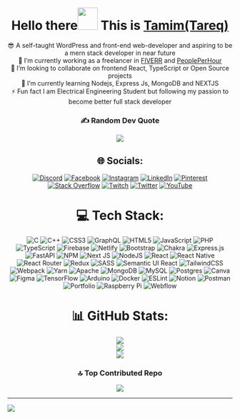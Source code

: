                          
<h1 align = "center">Hello there<img src="https://media.giphy.com/media/hvRJCLFzcasrR4ia7z/giphy.gif" width="45px" height="50"> This is <a href="https://tamimhasan19702.github.io/portfolio/" target="blank">Tamim(Tareq)</a></h1>


<div align="center">  

  😎 A self-taught WordPress and front-end web-developer and aspiring to be a mern stack developer in near future <br>
  🔭 I’m currently working as a freelancer in <a href="https://www.fiverr.com/tareqmonower" target="">FIVERR</a> and <a href="https://www.pph.me/Tareq_Monower_21" target="">PeoplePerHour</a> <br>
  👯 I’m looking to collaborate on frontend React, TypeScript or Open Source projects<br>
  🌱 I’m currently learning Nodejs, Express Js, MongoDB and NEXTJS<br>
  ⚡ Fun fact I am Electrical Engineering Student but following my passion to become better full stack developer


### ✍️ Random Dev Quote
![](https://quotes-github-readme.vercel.app/api?type=horizontal&theme=radical)

  ## 🌐 Socials:
[![Discord](https://img.shields.io/badge/Discord-%237289DA.svg?logo=discord&logoColor=white)](https://discord.gg/mimat#9408) [![Facebook](https://img.shields.io/badge/Facebook-%231877F2.svg?logo=Facebook&logoColor=white)](https://facebook.com/https://www.facebook.com/tareqmonowertamim) [![Instagram](https://img.shields.io/badge/Instagram-%23E4405F.svg?logo=Instagram&logoColor=white)](https://instagram.com/https://www.instagram.com/tamimhasan0170) [![LinkedIn](https://img.shields.io/badge/LinkedIn-%230077B5.svg?logo=linkedin&logoColor=white)](https://linkedin.com/in/https://www.linkedin.com/in/tareq-monower-tamim) [![Pinterest](https://img.shields.io/badge/Pinterest-%23E60023.svg?logo=Pinterest&logoColor=white)](https://pinterest.com/https://www.pinterest.com/tareqmonower21/) [![Stack Overflow](https://img.shields.io/badge/-Stackoverflow-FE7A16?logo=stack-overflow&logoColor=white)](https://stackoverflow.com/users/https://stackoverflow.com/users/13411201/tamimhasan) [![Twitch](https://img.shields.io/badge/Twitch-%239146FF.svg?logo=Twitch&logoColor=white)](https://twitch.tv/https://www.twitch.tv/tamimian1) [![Twitter](https://img.shields.io/badge/Twitter-%231DA1F2.svg?logo=Twitter&logoColor=white)](https://twitter.com/https://twitter.com/tamimha58971058) [![YouTube](https://img.shields.io/badge/YouTube-%23FF0000.svg?logo=YouTube&logoColor=white)](https://youtube.com/@@mimat6847) 
# 💻 Tech Stack:
![C](https://img.shields.io/badge/c-%2300599C.svg?style=flat-square&logo=c&logoColor=white) ![C++](https://img.shields.io/badge/c++-%2300599C.svg?style=flat-square&logo=c%2B%2B&logoColor=white) ![CSS3](https://img.shields.io/badge/css3-%231572B6.svg?style=flat-square&logo=css3&logoColor=white) ![GraphQL](https://img.shields.io/badge/-GraphQL-E10098?style=flat-square&logo=graphql&logoColor=white) ![HTML5](https://img.shields.io/badge/html5-%23E34F26.svg?style=flat-square&logo=html5&logoColor=white) ![JavaScript](https://img.shields.io/badge/javascript-%23323330.svg?style=flat-square&logo=javascript&logoColor=%23F7DF1E) ![PHP](https://img.shields.io/badge/php-%23777BB4.svg?style=flat-square&logo=php&logoColor=white) ![TypeScript](https://img.shields.io/badge/typescript-%23007ACC.svg?style=flat-square&logo=typescript&logoColor=white) ![Firebase](https://img.shields.io/badge/firebase-%23039BE5.svg?style=flat-square&logo=firebase) ![Netlify](https://img.shields.io/badge/netlify-%23000000.svg?style=flat-square&logo=netlify&logoColor=#00C7B7) ![Bootstrap](https://img.shields.io/badge/bootstrap-%23563D7C.svg?style=flat-square&logo=bootstrap&logoColor=white) ![Chakra](https://img.shields.io/badge/chakra-%234ED1C5.svg?style=flat-square&logo=chakraui&logoColor=white) ![Express.js](https://img.shields.io/badge/express.js-%23404d59.svg?style=flat-square&logo=express&logoColor=%2361DAFB) ![FastAPI](https://img.shields.io/badge/FastAPI-005571?style=flat-square&logo=fastapi) ![NPM](https://img.shields.io/badge/NPM-%23000000.svg?style=flat-square&logo=npm&logoColor=white) ![Next JS](https://img.shields.io/badge/Next-black?style=flat-square&logo=next.js&logoColor=white) ![NodeJS](https://img.shields.io/badge/node.js-6DA55F?style=flat-square&logo=node.js&logoColor=white) ![React](https://img.shields.io/badge/react-%2320232a.svg?style=flat-square&logo=react&logoColor=%2361DAFB) ![React Native](https://img.shields.io/badge/react_native-%2320232a.svg?style=flat-square&logo=react&logoColor=%2361DAFB) ![React Router](https://img.shields.io/badge/React_Router-CA4245?style=flat-square&logo=react-router&logoColor=white) ![Redux](https://img.shields.io/badge/redux-%23593d88.svg?style=flat-square&logo=redux&logoColor=white) ![SASS](https://img.shields.io/badge/SASS-hotpink.svg?style=flat-square&logo=SASS&logoColor=white) ![Semantic UI React](https://img.shields.io/badge/Semantic%20UI%20React-%2335BDB2.svg?style=flat-square&logo=SemanticUIReact&logoColor=white)  ![TailwindCSS](https://img.shields.io/badge/tailwindcss-%2338B2AC.svg?style=flat-square&logo=tailwind-css&logoColor=white) ![Webpack](https://img.shields.io/badge/webpack-%238DD6F9.svg?style=flat-square&logo=webpack&logoColor=black) ![Yarn](https://img.shields.io/badge/yarn-%232C8EBB.svg?style=flat-square&logo=yarn&logoColor=white) ![Apache](https://img.shields.io/badge/apache-%23D42029.svg?style=flat-square&logo=apache&logoColor=white) ![MongoDB](https://img.shields.io/badge/MongoDB-%234ea94b.svg?style=flat-square&logo=mongodb&logoColor=white) ![MySQL](https://img.shields.io/badge/mysql-%2300f.svg?style=flat-square&logo=mysql&logoColor=white) ![Postgres](https://img.shields.io/badge/postgres-%23316192.svg?style=flat-square&logo=postgresql&logoColor=white) ![Canva](https://img.shields.io/badge/Canva-%2300C4CC.svg?style=flat-square&logo=Canva&logoColor=white) 	![Figma](https://img.shields.io/badge/figma-%23F24E1E.svg?style=flat-square&logo=figma&logoColor=white) ![TensorFlow](https://img.shields.io/badge/TensorFlow-%23FF6F00.svg?style=flat-square&logo=TensorFlow&logoColor=white) ![Arduino](https://img.shields.io/badge/-Arduino-00979D?style=flat-square&logo=Arduino&logoColor=white) ![Docker](https://img.shields.io/badge/docker-%230db7ed.svg?style=flat-square&logo=docker&logoColor=white) ![ESLint](https://img.shields.io/badge/ESLint-4B3263?style=flat-square&logo=eslint&logoColor=white) ![Notion](https://img.shields.io/badge/Notion-%23000000.svg?style=flat-square&logo=notion&logoColor=white) ![Postman](https://img.shields.io/badge/Postman-FF6C37?style=flat-square&logo=postman&logoColor=white) ![Portfolio](https://img.shields.io/badge/Portfolio-%23000000.svg?style=flat-square&logo=firefox&logoColor=#FF7139) ![Raspberry Pi](https://img.shields.io/badge/-RaspberryPi-C51A4A?style=flat-square&logo=Raspberry-Pi) ![Webflow](https://img.shields.io/badge/Webflow-4353FF?style=flat-square&logo=webflow&logoColor=white)

# 📊 GitHub Stats:
![](https://github-readme-stats.vercel.app/api?username=tamimhasan19702&theme=radical&hide_border=false&include_all_commits=true&count_private=false)<br/>
![](https://github-readme-streak-stats.herokuapp.com/?user=tamimhasan19702&theme=radical&hide_border=false)<br/>
![](https://github-readme-stats.vercel.app/api/top-langs/?username=tamimhasan19702&theme=radical&hide_border=false&include_all_commits=true&count_private=false&layout=compact)


### 🔝 Top Contributed Repo
![](https://github-contributor-stats.vercel.app/api?username=tamimhasan19702&limit=5&theme=dark&combine_all_yearly_contributions=true)

</div>      





---
[![](https://visitcount.itsvg.in/api?id=tamimhasan19702&icon=0&color=0)](https://visitcount.itsvg.in)
</div>
<!-- Proudly created with GPRM ( https://gprm.itsvg.in ) -->
